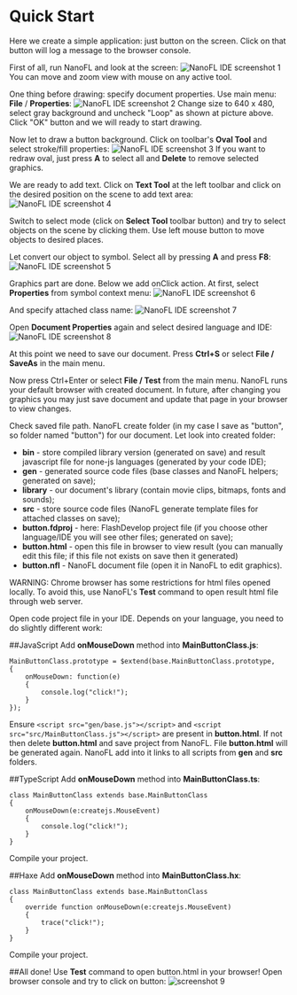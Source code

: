 # Quick Start

Here we create a simple application: just button on the screen.
Click on that button will log a message to the browser console.

First of all, run NanoFL and look at the screen:
![NanoFL IDE screenshot 1](screen1.png)
You can move and zoom view with mouse on any active tool.

One thing before drawing: specify document properties. Use main menu: **File** / **Properties**:
![NanoFL IDE screenshot 2](screen2.png)
Change size to 640 x 480, select gray background and uncheck "Loop" as shown at picture above. Click "OK" button and we will ready to start drawing.

Now let to draw a button background. Click on toolbar's **Oval Tool** and select stroke/fill properties:
![NanoFL IDE screenshot 3](screen3.png)
If you want to redraw oval, just press **A** to select all and **Delete** to remove selected graphics.

We are ready to add text. Click on **Text Tool** at the left toolbar and click on the desired position on the scene to add text area:
![NanoFL IDE screenshot 4](screen4.png)

Switch to select mode (click on **Select Tool** toolbar button) and try to select objects on the scene by clicking them.
Use left mouse button to move objects to desired places.

Let convert our object to symbol. Select all by pressing **A** and press **F8**:
![NanoFL IDE screenshot 5](screen5.png)

Graphics part are done. Below we add onClick action. At first, select **Properties** from symbol context menu:
![NanoFL IDE screenshot 6](screen6.png)

And specify attached class name:
![NanoFL IDE screenshot 7](screen7.png)

Open **Document Properties** again and select desired language and IDE:
![NanoFL IDE screenshot 8](screen8.png)

At this point we need to save our document. Press **Ctrl+S** or select **File / SaveAs** in the main menu.

Now press Ctrl+Enter or select **File / Test** from the main menu. NanoFL runs your default browser with created document.
In future, after changing you graphics you may just save document and update that page in your browser to view changes.

Check saved file path. NanoFL create folder (in my case I save as "button", so folder named "button") for our document.
Let look into created folder:
	
* **bin** - store compiled library version (generated on save) and result javascript file for none-js languages (generated by your code IDE);
* **gen** - generated source code files (base classes and NanoFL helpers; generated on save);
* **library** - our document's library (contain movie clips, bitmaps, fonts and sounds);
* **src** - store source code files (NanoFL generate template files for attached classes on save);
* **button.fdproj** - here: FlashDevelop project file (if you choose other language/IDE you will see other files; generated on save);
* **button.html** - open this file in browser to view result (you can manually edit this file; if this file not exists on save then it generated)
* **button.nfl** - NanoFL document file (open it in NanoFL to edit graphics).

WARNING: Chrome browser has some restrictions for html files opened locally.
To avoid this, use NanoFL's **Test** command to open result html file through web server.

Open code project file in your IDE. Depends on your language, you need to do slightly different work:
	

##JavaScript
Add **onMouseDown** method into **MainButtonClass.js**:
```
MainButtonClass.prototype = $extend(base.MainButtonClass.prototype,
{
	onMouseDown: function(e)
	{
		console.log("click!");
	}
});
```
Ensure `<script src="gen/base.js"></script>` and `<script src="src/MainButtonClass.js"></script>` are present in **button.html**.
If not then delete **button.html** and save project from NanoFL. File **button.html** will be generated again.
NanoFL add into it links to all scripts from **gen** and **src** folders.


##TypeScript
Add **onMouseDown** method into **MainButtonClass.ts**:
```
class MainButtonClass extends base.MainButtonClass
{
	onMouseDown(e:createjs.MouseEvent)
	{
		console.log("click!");
	}
}
```
Compile your project.


##Haxe
Add **onMouseDown** method into **MainButtonClass.hx**:
```
class MainButtonClass extends base.MainButtonClass
{
	override function onMouseDown(e:createjs.MouseEvent)
	{
		trace("click!");
	}
}
```
Compile your project.

##All done!
Use **Test** command to open button.html in your browser!
Open browser console and try to click on button:
![screenshot 9](screen9.png)